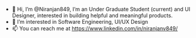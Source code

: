 - 👋 Hi, I’m @Niranjan849, I’m an Under Graduate Student (current) and  UI Designer, interested in building helpful and meaningful products.
- 👀 I’m interested in Software Engineering, UI/UX Design
- 📫 You can reach me at https://www.linkedin.com/in/niranjanv849/
